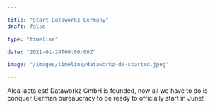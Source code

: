 ```yaml
---

title: "Start Dataworkz Germany"
draft: false

type: "timeline"

date: "2021-01-24T00:00:00Z"

image: "/images/timeline/dataworkz-de-started.jpeg"

---
```


Alea iacta est! Dataworkz GmbH is founded, now all we have to do is conquer German bureaucracy to be ready to officially start in June!

